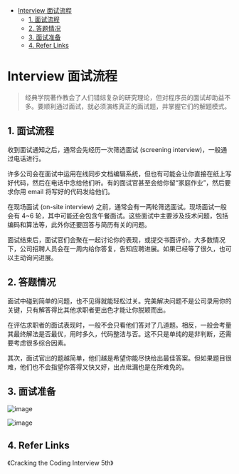- [Interview 面试流程](#interview-面试流程)
  - [1. 面试流程](#1-面试流程)
  - [2. 答题情况](#2-答题情况)
  - [3. 面试准备](#3-面试准备)
  - [4. Refer Links](#4-refer-links)

# Interview 面试流程

> 经典学院著作教会了人们错综复杂的研究理论，但对程序员的面试却助益不多。要顺利通过面试，就必须演练真正的面试题，并掌握它们的解题模式。

## 1. 面试流程

收到面试通知之后，通常会先经历一次筛选面试 (screening interview)，一般通过电话进行。

许多公司会在面试中运用在线同步文档编辑系统，但也有可能会让你直接在纸上写好代码，然后在电话中念给他们听。有的面试官甚至会给你留“家庭作业”，然后要求你用 email 将写好的代码发给他们。

在现场面试 (on-site interview) 之前，通常会有一两轮筛选面试。现场面试一般会有 4~6 轮，其中可能还会包含午餐面试。这些面试中主要涉及技术问题，包括编码和算法等，此外你还要回答与简历有关的问题。

面试结束后，面试官们会聚在一起讨论你的表现，或提交书面评价。大多数情况下，公司招聘人员会在一周内给你答复，告知应聘进展。如果已经等了很久，也可以主动询问进展。

## 2. 答题情况

面试中碰到简单的问题，也不见得就能轻松过关。完美解决问题不是公司录用你的关键，只有解答得比其他求职者更出色才能让你脱颖而出。

在评估求职者的面试表现时，一般不会只看他们答对了几道题。相反，一般会考量其最终解法是否最优，用时多久，代码整洁与否。这不只是单纯的是非判断，还需要考虑很多综合因素。

其次，面试官出的题越简单，他们越是希望你能尽快给出最佳答案。但如果题目很难，他们也不会指望你答得又快又好，出点纰漏也是在所难免的。

## 3. 面试准备

![image](http://otaivnlxc.bkt.clouddn.com/jpg/2018/10/16/f045221e3ceb143cd299a9fd6993c858.jpg)

![image](http://otaivnlxc.bkt.clouddn.com/jpg/2018/10/16/eff8a0f496b46e737c81a2a2959961ff.jpg)

## 4. Refer Links

《Cracking the Coding Interview 5th》